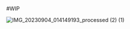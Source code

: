 #WIP


![IMG_20230904_014149193_processed (2) (1)](https://github.com/Qsaaad1/WIP/assets/101616957/5ae70a26-004b-44a5-b6c2-5cdcb87633fe)


